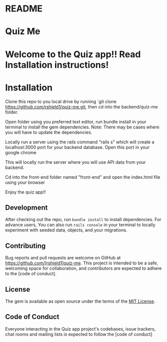 # README

# Quiz Me

# Welcome to the Quiz app!! Read Installation instructions!

# Installation

 Clone this repo to you local drive by running `git clone https://github.com/rshield1/quiz-me.git, then cd into the backend/quiz-me folder.

 Open folder using you preferred text editor, run bundle install in your terminal to install the gem dependencies. Note: There may be cases where you will have to update the dependencies.

 Locally run a server using the rails command "rails s" which will create a localhost:3000 port for your backend database. Open this port in your google chrome
    
 This will locally run the server where you will use API data from your backend.

 Cd into the front-end folder named "front-end" and open the index.html file using your browser

 Enjoy the quiz app!!

## Development

After checking out the repo, run `bundle install` to install dependencies. For advance users, You can also run `rails console` in your terminal to locally experiment with seeded data, objects, and your migrations.

## Contributing

Bug reports and pull requests are welcome on GitHub at https://github.com/[rshield1]quiz-me. This project is intended to be a safe, welcoming space for collaboration, and contributors are expected to adhere to the [code of conduct].


## License

The gem is available as open source under the terms of the [MIT License](https://opensource.org/licenses/MIT).

## Code of Conduct

Everyone interacting in the Quiz app project's codebases, issue trackers, chat rooms and mailing lists is expected to follow the [code of conduct]